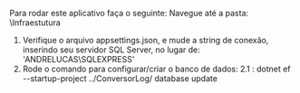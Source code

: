 Para rodar este aplicativo faça o seguinte:
Navegue até a pasta: \Infraestutura
1. Verifique o arquivo appsettings.json, e mude a string de conexão, inserindo seu servidor SQL Server, no lugar de: 'ANDRELUCAS\\SQLEXPRESS'
2. Rode o comando para configurar/criar o banco de dados:
   2.1 : dotnet ef --startup-project ../ConversorLog/ database update
